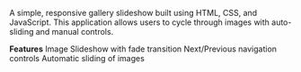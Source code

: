 A simple, responsive gallery slideshow built using HTML, CSS, and JavaScript. This application allows users to cycle through images with auto-sliding and manual controls.

**Features**
Image Slideshow with fade transition
Next/Previous navigation controls
Automatic sliding of images
